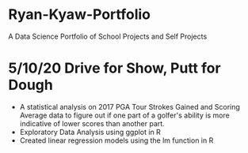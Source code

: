 # Ryan-Kyaw-Portfolio
A Data Science Portfolio of School Projects and Self Projects

# 5/10/20 Drive for Show, Putt for Dough
- A statistical analysis on 2017 PGA Tour Strokes Gained and Scoring Average data to figure out if one part of a golfer's ability is more indicative of lower scores than another part. 
- Exploratory Data Analysis using ggplot in R
- Created linear regression models using the lm function in R
